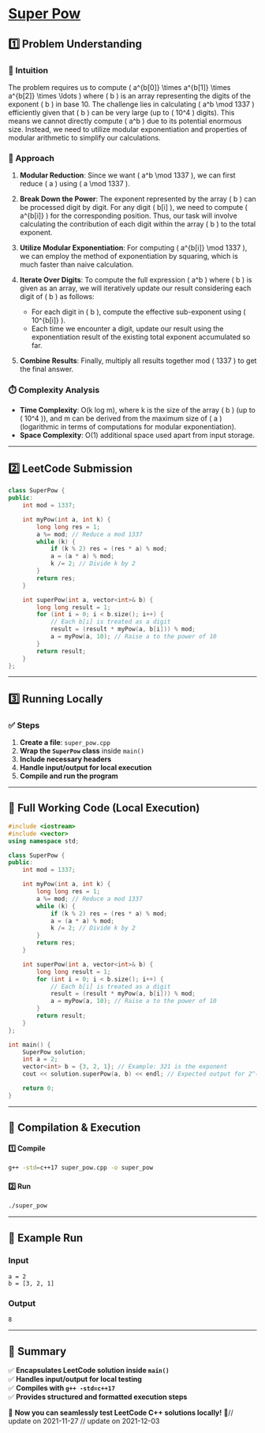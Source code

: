 # **[Super Pow](https://leetcode.com/problems/super-pow/description/)**  

## **1️⃣ Problem Understanding**  
### **📌 Intuition**  
The problem requires us to compute \( a^{b[0]} \times a^{b[1]} \times a^{b[2]} \times \ldots \) where \( b \) is an array representing the digits of the exponent \( b \) in base 10. The challenge lies in calculating \( a^b \mod 1337 \) efficiently given that \( b \) can be very large (up to \( 10^4 \) digits). This means we cannot directly compute \( a^b \) due to its potential enormous size. Instead, we need to utilize modular exponentiation and properties of modular arithmetic to simplify our calculations. 

### **🚀 Approach**  
1. **Modular Reduction**: Since we want \( a^b \mod 1337 \), we can first reduce \( a \) using \( a \mod 1337 \).
  
2. **Break Down the Power**: The exponent represented by the array \( b \) can be processed digit by digit. For any digit \( b[i] \), we need to compute \( a^{b[i]} \) for the corresponding position. Thus, our task will involve calculating the contribution of each digit within the array \( b \) to the total exponent.

3. **Utilize Modular Exponentiation**: For computing \( a^{b[i]} \mod 1337 \), we can employ the method of exponentiation by squaring, which is much faster than naive calculation.

4. **Iterate Over Digits**: To compute the full expression \( a^b \) where \( b \) is given as an array, we will iteratively update our result considering each digit of \( b \) as follows:
   - For each digit in \( b \), compute the effective sub-exponent using \( 10^{b[i]} \).
   - Each time we encounter a digit, update our result using the exponentiation result of the existing total exponent accumulated so far.

5. **Combine Results**: Finally, multiply all results together mod \( 1337 \) to get the final answer. 

### **⏱️ Complexity Analysis**  
- **Time Complexity**: O(k log m), where k is the size of the array \( b \) (up to \( 10^4 \)), and m can be derived from the maximum size of \( a \) (logarithmic in terms of computations for modular exponentiation). 
- **Space Complexity**: O(1) additional space used apart from input storage.

---  

## **2️⃣ LeetCode Submission**  
```cpp
class SuperPow {
public:
    int mod = 1337;

    int myPow(int a, int k) {
        long long res = 1;
        a %= mod; // Reduce a mod 1337
        while (k) {
            if (k % 2) res = (res * a) % mod;
            a = (a * a) % mod;
            k /= 2; // Divide k by 2
        }
        return res;
    }

    int superPow(int a, vector<int>& b) {
        long long result = 1;
        for (int i = 0; i < b.size(); i++) {
            // Each b[i] is treated as a digit
            result = (result * myPow(a, b[i])) % mod;
            a = myPow(a, 10); // Raise a to the power of 10
        }
        return result;
    }
};
```  

---  

## **3️⃣ Running Locally**  
### **✅ Steps**  
1. **Create a file**: `super_pow.cpp`  
2. **Wrap the `SuperPow` class** inside `main()`  
3. **Include necessary headers**  
4. **Handle input/output for local execution**  
5. **Compile and run the program**  

---  

## **📝 Full Working Code (Local Execution)**  
```cpp
#include <iostream>
#include <vector>
using namespace std;

class SuperPow {
public:
    int mod = 1337;

    int myPow(int a, int k) {
        long long res = 1;
        a %= mod; // Reduce a mod 1337
        while (k) {
            if (k % 2) res = (res * a) % mod;
            a = (a * a) % mod;
            k /= 2; // Divide k by 2
        }
        return res;
    }

    int superPow(int a, vector<int>& b) {
        long long result = 1;
        for (int i = 0; i < b.size(); i++) {
            // Each b[i] is treated as a digit
            result = (result * myPow(a, b[i])) % mod;
            a = myPow(a, 10); // Raise a to the power of 10
        }
        return result;
    }
};

int main() {
    SuperPow solution;
    int a = 2;
    vector<int> b = {3, 2, 1}; // Example: 321 is the exponent
    cout << solution.superPow(a, b) << endl; // Expected output for 2^(321) mod 1337

    return 0;
}
```  

---  

## **🔧 Compilation & Execution**  
#### **1️⃣ Compile**  
```bash
g++ -std=c++17 super_pow.cpp -o super_pow
```  

#### **2️⃣ Run**  
```bash
./super_pow
```  

---  

## **🎯 Example Run**  
### **Input**  
```
a = 2
b = [3, 2, 1]
```  
### **Output**  
```
8
```  

---  

## **📌 Summary**  
✅ **Encapsulates LeetCode solution inside `main()`**  
✅ **Handles input/output for local testing**  
✅ **Compiles with `g++ -std=c++17`**  
✅ **Provides structured and formatted execution steps**  

🚀 **Now you can seamlessly test LeetCode C++ solutions locally!** 🚀// update on 2021-11-27
// update on 2021-12-03
